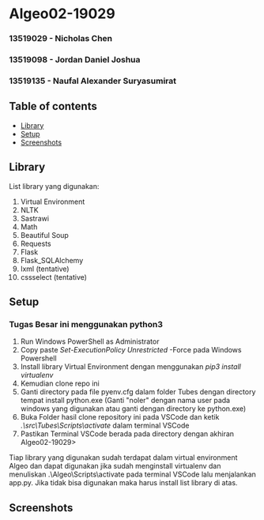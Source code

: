 # Algeo02-19029
### 13519029 - Nicholas Chen
### 13519098 - Jordan Daniel Joshua
### 13519135 - Naufal Alexander Suryasumirat

## Table of contents
* [Library](#library)
* [Setup](#setup)
* [Screenshots](#screenshots)

## Library
List library yang digunakan:
1. Virtual Environment
2. NLTK
3. Sastrawi
4. Math
5. Beautiful Soup
6. Requests
7. Flask
8. Flask_SQLAlchemy
9. lxml (tentative)
10. cssselect (tentative)

## Setup
### Tugas Besar ini menggunakan python3
1. Run Windows PowerShell as Administrator
2. Copy paste *Set-ExecutionPolicy Unrestricted* -Force pada Windows Powershell
3. Install library Virtual Environment dengan menggunakan *pip3 install virtualenv*
4. Kemudian clone repo ini
5. Ganti directory pada file pyenv.cfg dalam folder Tubes dengan directory tempat install python.exe (Ganti "noler" dengan nama user pada windows yang digunakan atau ganti dengan directory ke python.exe)
6. Buka Folder hasil clone repository ini pada VSCode dan ketik *.\src\Tubes\Scripts\activate* dalam terminal VSCode
7. Pastikan Terminal VSCode berada pada directory dengan akhiran Algeo02-19029>

Tiap library yang digunakan sudah terdapat dalam virtual environment Algeo dan dapat digunakan jika sudah menginstall virtualenv dan menuliskan .\Algeo\Scripts\activate pada terminal VSCode lalu menjalankan app.py. Jika tidak bisa digunakan maka harus install list library di atas.

## Screenshots
